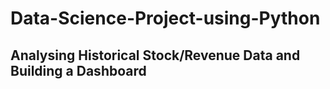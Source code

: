 # Data-Science-Project-using-Python
## Analysing Historical Stock/Revenue Data and Building a Dashboard
